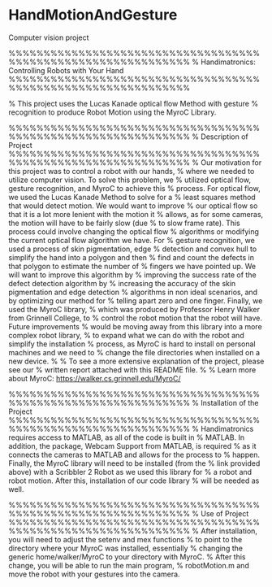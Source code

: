 # HandMotionAndGesture
Computer vision project

%%%%%%%%%%%%%%%%%%%%%%%%%%%%%%%%%%%%%%%%%%%%%%%%%%%%%%%%%%%%%%
%      Handimatronics: Controlling Robots with Your Hand
%%%%%%%%%%%%%%%%%%%%%%%%%%%%%%%%%%%%%%%%%%%%%%%%%%%%%%%%%%%%%%

% This project uses the Lucas Kanade optical flow Method with gesture
% recognition to produce Robot Motion using the MyroC Library.

%%%%%%%%%%%%%%%%%%%%%%%%%%%%%%%%%%%%%%%%%%%%%%%%%%%%%%%%%%%%%%
%                    Description of Project
%%%%%%%%%%%%%%%%%%%%%%%%%%%%%%%%%%%%%%%%%%%%%%%%%%%%%%%%%%%%%%
% Our motivation for this project was to control a robot with our hands,
% where we needed to utilize computer vision. To solve this problem, we
% utilized optical flow, gesture recognition, and MyroC to achieve this
% process. For optical flow, we used the Lucas Kanade Method to solve for a
% least squares method that would detect motion. We would want to improve
% our optical flow so that it is a lot more lenient with the motion it
% allows, as for some cameras, the motion will have to be fairly slow (due
% to slow frame rate). This process could involve changing the optical flow
% algorithms or modifying the current optical flow algorithm we have. For
% gesture recognition, we used a process of skin pigmentation, edge
% detection and convex hull to simplify the hand into a polygon and then
% find and count the defects in that polygon to estimate the number of
% fingers we have pointed up. We will want to improve this algorithm by
% improving the success rate of the defect detection algorithm by
% increasing the accuracy of the skin pigmentation and edge detection
% algorithms in non ideal scenarios, and by optimizing our method for
% telling apart zero and one finger. Finally, we used the MyroC library,
% which was produced by Professor Henry Walker from Grinnell College, to
% control the robot motion that the robot will have. Future improvements
% would be moving away from this library into a more complex robot library,
% to expand what we can do with the robot and simplify the installation
% process, as MyroC is hard to install on personal machines and we need to
% change the file directories when installed on a new device.
% 
% To see a more extensive explanation of the project, please see our
% written report attached with this README file.
% 
% Learn more about MyroC: https://walker.cs.grinnell.edu/MyroC/

%%%%%%%%%%%%%%%%%%%%%%%%%%%%%%%%%%%%%%%%%%%%%%%%%%%%%%%%%%%%%%
%                    Installation of the Project
%%%%%%%%%%%%%%%%%%%%%%%%%%%%%%%%%%%%%%%%%%%%%%%%%%%%%%%%%%%%%%
% Handimatronics requires access to MATLAB, as all of the code is built in
% MATLAB. In addition, the package, Webcam Support from MATLAB, is required
% as it connects the cameras to MATLAB and allows for the process to
% happen. Finally, the MyroC library will need to be installed (from the
% link provided above) with a Scribbler 2 Robot as we used this library for
% a robot and robot motion. After this, installation of our code library
% will be needed as well.


%%%%%%%%%%%%%%%%%%%%%%%%%%%%%%%%%%%%%%%%%%%%%%%%%%%%%%%%%%%%%%
%                        Use of Project
%%%%%%%%%%%%%%%%%%%%%%%%%%%%%%%%%%%%%%%%%%%%%%%%%%%%%%%%%%%%%%
% After installation, you will need to adjust the setenv and mex functions
% to point to the directory where your MyroC was installed, essentially
% changing the generic home/walker/MyroC to your directory with MyroC.
% After this change, you will be able to run the main program,
% robotMotion.m and move the robot with your gestures into the camera.
